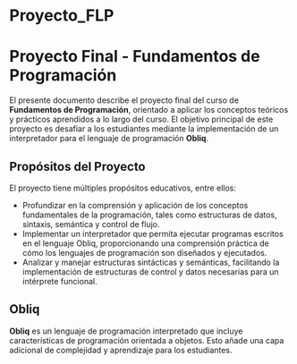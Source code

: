 # Proyecto_FLP
# Proyecto Final - Fundamentos de Programación

El presente documento describe el proyecto final del curso de **Fundamentos de Programación**, orientado a aplicar los conceptos teóricos y prácticos aprendidos a lo largo del curso. El objetivo principal de este proyecto es desafiar a los estudiantes mediante la implementación de un interpretador para el lenguaje de programación **Obliq**.

## Propósitos del Proyecto

El proyecto tiene múltiples propósitos educativos, entre ellos:

- Profundizar en la comprensión y aplicación de los conceptos fundamentales de la programación, tales como estructuras de datos, sintaxis, semántica y control de flujo.
- Implementar un interpretador que permita ejecutar programas escritos en el lenguaje Obliq, proporcionando una comprensión práctica de cómo los lenguajes de programación son diseñados y ejecutados.
- Analizar y manejar estructuras sintácticas y semánticas, facilitando la implementación de estructuras de control y datos necesarias para un intérprete funcional.

## Obliq

**Obliq** es un lenguaje de programación interpretado que incluye características de programación orientada a objetos. Esto añade una capa adicional de complejidad y aprendizaje para los estudiantes.
